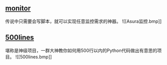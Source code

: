 ## [monitor](https://github.com/AsuraTeam/monitor)
传说中只需要会写脚本，就可以实现任意监控需求的神器。
![[Asura监控.bmp]]


## [500lines](https://github.com/aosabook/500lines)
堪称是神级项目，一群大神教你如何用500行以内的Python代码做出有意思的项目。
![[500lines.bmp]]